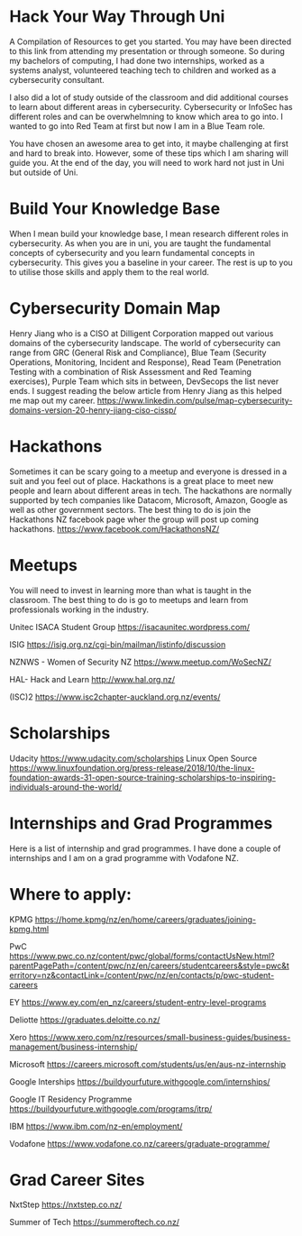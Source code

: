 # Hack Your Way Through Uni
A Compilation of Resources to get you started. You may have been directed to this link from attending my presentation or through someone. So during my bachelors of computing, I had done two internships, worked as a systems analyst, volunteered teaching tech to children and worked as a cybersecurity consultant. 

I also did a lot of study outside of the classroom and did additional courses to learn about different areas in cybersecurity. Cybersecurity or InfoSec has different roles and can be overwhelmning to know which area to go into. I wanted to go into Red Team at first but now I am in a Blue Team role. 

You have chosen an awesome area to get into, it maybe challenging at first and hard to break into. However, some of these tips which I am sharing will guide you. At the end of the day, you will need to work hard not just in Uni but outside of Uni. 

# Build Your Knowledge Base
When I mean build your knowledge base, I mean research different roles in cybersecurity. As when you are in uni, you are taught the fundamental concepts of cybersecurity and you learn fundamental concepts in cybersecurity. This gives you a baseline in your career. The rest is up to you to utilise those skills and apply them to the real world. 

# Cybersecurity Domain Map 
Henry Jiang who is a CISO at Dilligent Corporation mapped out various domains of the cybersecurity landscape. The world of cybersecurity can range from GRC (General Risk and Compliance), Blue Team (Security Operations, Monitoring, Incident and Response), Read Team (Penetration Testing with a combination of Risk Assessment and Red Teaming exercises), Purple Team which sits in between, DevSecops the list never ends. I suggest reading the below article from Henry Jiang as this helped me map out my career. 
https://www.linkedin.com/pulse/map-cybersecurity-domains-version-20-henry-jiang-ciso-cissp/

# Hackathons 
Sometimes it can be scary going to a meetup and everyone is dressed in a suit and you feel out of place. Hackathons is a great place to meet new people and learn about different areas in tech. The hackathons are normally supported by tech companies like Datacom, Microsoft, Amazon, Google as well as other government sectors. The best thing to do is join the Hackathons NZ facebook page wher the group will post up coming hackathons. https://www.facebook.com/HackathonsNZ/

# Meetups
You will need to invest in learning more than what is taught in the classroom. The best thing to do is go to meetups and learn from professionals working in the industry. 

Unitec ISACA Student Group 
https://isacaunitec.wordpress.com/

ISIG
https://isig.org.nz/cgi-bin/mailman/listinfo/discussion

NZNWS - Women of Security NZ
https://www.meetup.com/WoSecNZ/

HAL- Hack and Learn
http://www.hal.org.nz/

(ISC)2
https://www.isc2chapter-auckland.org.nz/events/

# Scholarships
Udacity https://www.udacity.com/scholarships
Linux Open Source https://www.linuxfoundation.org/press-release/2018/10/the-linux-foundation-awards-31-open-source-training-scholarships-to-inspiring-individuals-around-the-world/


# Internships and Grad Programmes
Here is a list of internship and grad programmes. I have done a couple of internships and I am on a grad programme with Vodafone NZ. 

# Where to apply:
KPMG
https://home.kpmg/nz/en/home/careers/graduates/joining-kpmg.html

PwC
https://www.pwc.co.nz/content/pwc/global/forms/contactUsNew.html?parentPagePath=/content/pwc/nz/en/careers/studentcareers&style=pwc&territory=nz&contactLink=/content/pwc/nz/en/contacts/p/pwc-student-careers

EY
https://www.ey.com/en_nz/careers/student-entry-level-programs

Deliotte
https://graduates.deloitte.co.nz/

Xero
https://www.xero.com/nz/resources/small-business-guides/business-management/business-internship/

Microsoft 
https://careers.microsoft.com/students/us/en/aus-nz-internship

Google Interships
https://buildyourfuture.withgoogle.com/internships/

Google IT Residency Programme
https://buildyourfuture.withgoogle.com/programs/itrp/

IBM
https://www.ibm.com/nz-en/employment/

Vodafone
https://www.vodafone.co.nz/careers/graduate-programme/

# Grad Career Sites
NxtStep 
https://nxtstep.co.nz/

Summer of Tech
https://summeroftech.co.nz/







